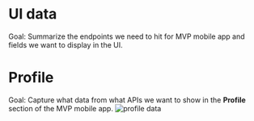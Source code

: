 # UI data 

Goal: Summarize the endpoints we need to hit for MVP mobile app and fields we want to display in the UI. 

# Profile

Goal: Capture what data from what APIs we want to show in the **Profile** section of the MVP mobile app. 
![profile data](https://github.com/department-of-veterans-affairs/va.gov-team/blob/master/products/va-mobile-app/ux-research/ui-data/profile-data.png)
